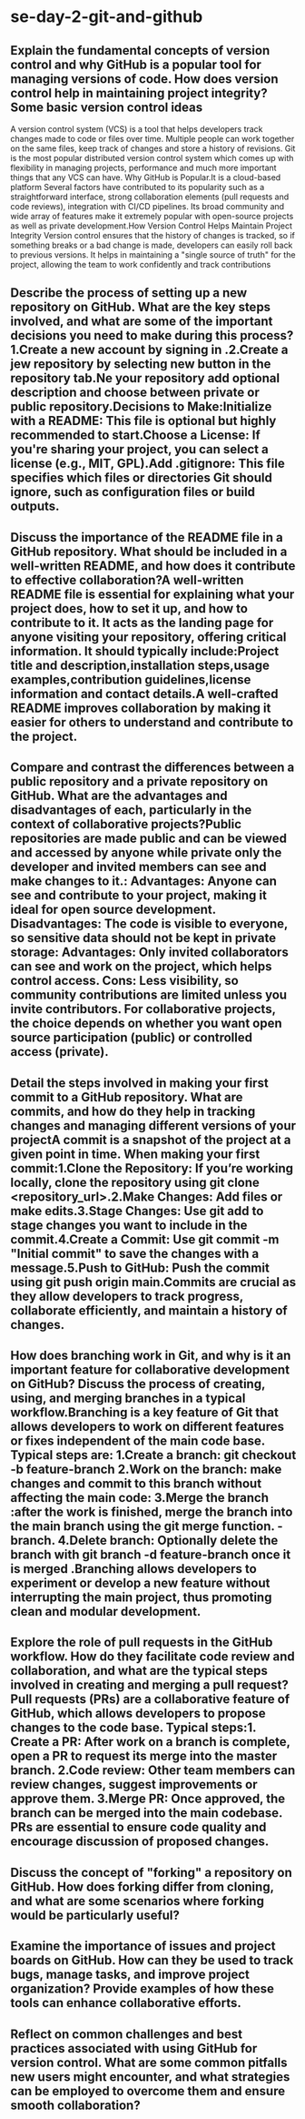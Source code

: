 # se-day-2-git-and-github
## Explain the fundamental concepts of version control and why GitHub is a popular tool for managing versions of code. How does version control help in maintaining project integrity?Some basic version control ideas
A version control system (VCS) is a tool that helps developers track changes made to code or files over time. Multiple people can work together on the same files, keep track of changes and store a history of revisions. Git is the most popular distributed version control system which comes up with flexibility in managing projects, performance and much more important things that any VCS can have. Why GitHub is Popular.It is a cloud-based platform Several factors have contributed to its popularity such as a straightforward interface, strong collaboration elements (pull requests and code reviews), integration with CI/CD pipelines. Its broad community and wide array of features make it extremely popular with open-source projects as well as private development.How Version Control Helps Maintain Project Integrity
Version control ensures that the history of changes is tracked, so if something breaks or a bad change is made, developers can easily roll back to previous versions. It helps in maintaining a "single source of truth" for the project, allowing the team to work confidently and track contributions

## Describe the process of setting up a new repository on GitHub. What are the key steps involved, and what are some of the important decisions you need to make during this process?1.Create a new account by signing in .2.Create a jew repository by selecting new button in the repository tab.Ne your repository add optional description and choose between private or public repository.Decisions to Make:Initialize with a README: This file is optional but highly recommended to start.Choose a License: If you're sharing your project, you can select a license (e.g., MIT, GPL).Add .gitignore: This file specifies which files or directories Git should ignore, such as configuration files or build outputs.

## Discuss the importance of the README file in a GitHub repository. What should be included in a well-written README, and how does it contribute to effective collaboration?A well-written README file is essential for explaining what your project does, how to set it up, and how to contribute to it. It acts as the landing page for anyone visiting your repository, offering critical information. It should typically include:Project title and description,installation steps,usage examples,contribution guidelines,license information and contact details.A well-crafted README improves collaboration by making it easier for others to understand and contribute to the project.

## Compare and contrast the differences between a public repository and a private repository on GitHub. What are the advantages and disadvantages of each, particularly in the context of collaborative projects?Public repositories are made public and can be viewed and accessed by anyone while private only the developer and invited members can see and make changes to it.: Advantages: Anyone can see and contribute to your project, making it ideal for open source development. Disadvantages: The code is visible to everyone, so sensitive data should not be kept in private storage: Advantages: Only invited collaborators can see and work on the project, which helps control access. Cons: Less visibility, so community contributions  are limited unless you invite contributors. For collaborative projects, the choice depends on whether you want open source participation (public) or controlled access (private).

## Detail the steps involved in making your first commit to a GitHub repository. What are commits, and how do they help in tracking changes and managing different versions of your projectA commit is a snapshot of the project at a given point in time. When making your first commit:1.Clone the Repository: If you’re working locally, clone the repository using git clone <repository_url>.2.Make Changes: Add files or make edits.3.Stage Changes: Use git add <file> to stage changes you want to include in the commit.4.Create a Commit: Use git commit -m "Initial commit" to save the changes with a message.5.Push to GitHub: Push the commit using git push origin main.Commits are crucial as they allow developers to track progress, collaborate efficiently, and maintain a history of changes.

## How does branching work in Git, and why is it an important feature for collaborative development on GitHub? Discuss the process of creating, using, and merging branches in a typical workflow.Branching is a key feature of Git that allows developers to work on different features or fixes independent of the main code base. Typical steps are: 1.Create a branch: git checkout -b feature-branch 2.Work on the branch: make changes and commit to this branch without affecting the main code: 3.Merge the branch :after the work is finished, merge the branch  into the main branch using the git merge function. -branch. 4.Delete branch: Optionally delete the branch with git branch -d feature-branch once it is merged .Branching allows developers to experiment or develop a new feature without interrupting the main project, thus promoting clean and modular development.

## Explore the role of pull requests in the GitHub workflow. How do they facilitate code review and collaboration, and what are the typical steps involved in creating and merging a pull request?Pull requests (PRs) are a collaborative feature of GitHub, which allows developers to propose changes to the code base. Typical steps:1. Create a PR: After work on a branch is complete, open a PR to request its merge into the master branch. 2.Code review: Other team members can review  changes, suggest improvements or approve them. 3.Merge PR: Once approved, the branch can be merged into the main codebase. PRs are essential to ensure code quality and encourage discussion of proposed changes.

## Discuss the concept of "forking" a repository on GitHub. How does forking differ from cloning, and what are some scenarios where forking would be particularly useful?

## Examine the importance of issues and project boards on GitHub. How can they be used to track bugs, manage tasks, and improve project organization? Provide examples of how these tools can enhance collaborative efforts.

## Reflect on common challenges and best practices associated with using GitHub for version control. What are some common pitfalls new users might encounter, and what strategies can be employed to overcome them and ensure smooth collaboration?
